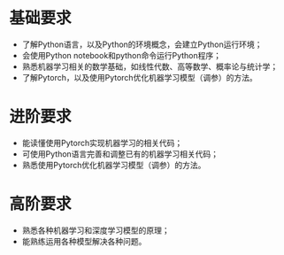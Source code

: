 # 基础要求
* 了解Python语言，以及Python的环境概念，会建立Python运行环境；
* 会使用Python notebook和python命令运行Python程序；
* 熟悉机器学习相关的数学基础，如线性代数、高等数学、概率论与统计学；
* 了解Pytorch，以及使用Pytorch优化机器学习模型（调参）的方法。

# 进阶要求
* 能读懂使用Pytorch实现机器学习的相关代码；
* 可使用Python语言完善和调整已有的机器学习相关代码；
* 熟悉使用Pytorch优化机器学习模型（调参）的方法。

# 高阶要求
* 熟悉各种机器学习和深度学习模型的原理；
* 能熟练运用各种模型解决各种问题。
